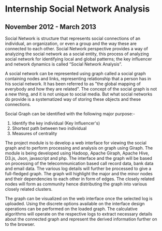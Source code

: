 Internship Social Network Analysis
==================================

November 2012 - March 2013
--------------------------

Social Network is structure that represents social connections of an individual, an organization, or even a group and the way these are connected to each other. Social Network perspective provides a way of analyzing the social network as a social entity, this process of analyzing social network for identifying local and global patterns; the key influencer and network dynamics is called “Social Network Analysis”.

A social network can be represented using graph called a social graph containing nodes and links, representing relationship that a person has in his social network. It has been referred to as "the global mapping of everybody and how they are related". The concept of the social graph is not a new thing, and it is not unique to social media. But what social networks do provide is a systematized way of storing these objects and these connections.

Social Graph can be identified with the following major purpose:-
1) Identify the key individual (Key Influencer's)
2) Shortest path between two individual
3) Measures of centrality

The project module is to develop a web interface for viewing the social graph and to perform processing and analysis on graph using Giraph. The module is being developed using Hadoop, Apache Giraph, Apache Hive, D3.js, Json, javascript and php. The interface and the graph will be based on processing of the telecommunication based call record data, bank data and email data. The various log details will further be processed to give a full-fledged graph. The graph will highlight the major and the minor nodes and their dependencies to each other in form of edges. The closely related nodes will form as community hence distributing the graph into various closely related clusters.

The graph can be visualized on the web interface once the selected log is uploaded. Using the discrete options available on the interface design operations can be performed on the loaded graph. The calculative algorithms will operate on the respective logs to extract necessary details about the connected graph and represent the derived information further on to the browser.
